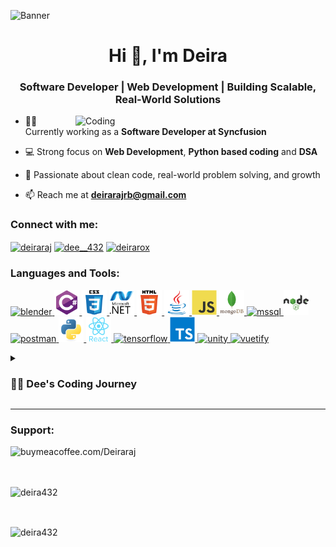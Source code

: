 ![Banner](https://res.cloudinary.com/superfolio/image/upload/v1620689979/68747470733a2f2f692e70696e696d672e636f6d2f6f726967696e616c732f63362f33332f63322f63363333633230656465383266306530636564376435373064626533613166332e676966_yjuh2s.gif)


<h1 align="center">Hi 👋, I'm Deira</h1>
<h3 align="center">Software Developer | Web Development | Building Scalable, Real-World Solutions</h3>
<img align="right" alt="Coding" width="400" src ="[[https://media.giphy.com/media/hpXdHPfFI5wTABdDx9/giphy.gif](https://media1.tenor.com/m/cX92mi1p-NYAAAAd/coding-anime.gif)](https://www.google.com/url?sa=i&url=https%3A%2F%2Fgifs.alphacoders.com%2Fgifs%2Fview%2F732&psig=AOvVaw1zwT0yBu49RrR8142WFTEv&ust=1753156673724000&source=images&cd=vfe&opi=89978449&ved=0CBQQjRxqFwoTCJj2h-uHzY4DFQAAAAAdAAAAABAE)">

- 👩‍💻 Currently working as a **Software Developer at Syncfusion**
  
- 💻 Strong focus on **Web Development**, **Python based coding** and **DSA**
  
- 🧠 Passionate about clean code, real-world problem solving, and growth
  
- 📫 Reach me at **deirarajrb@gmail.com**
  

<h3 align="left">Connect with me:</h3>
<p align="left">
<a href="https://linkedin.com/in/deiraraj" target="blank"><img align="center" src="https://raw.githubusercontent.com/rahuldkjain/github-profile-readme-generator/master/src/images/icons/Social/linked-in-alt.svg" alt="deiraraj" height="30" width="40" /></a>
<a href="https://instagram.com/dee__432" target="blank"><img align="center" src="https://raw.githubusercontent.com/rahuldkjain/github-profile-readme-generator/master/src/images/icons/Social/instagram.svg" alt="dee__432" height="30" width="40" /></a>
<a href="https://www.hackerrank.com/deirarox" target="blank"><img align="center" src="https://raw.githubusercontent.com/rahuldkjain/github-profile-readme-generator/master/src/images/icons/Social/hackerrank.svg" alt="deirarox" height="30" width="40" /></a>
</p>

<h3 align="left">Languages and Tools:</h3>
<p align="left"> <a href="https://www.blender.org/" target="_blank" rel="noreferrer"> <img src="https://download.blender.org/branding/community/blender_community_badge_white.svg" alt="blender" width="40" height="40"/> </a> <a href="https://www.w3schools.com/cs/" target="_blank" rel="noreferrer"> <img src="https://raw.githubusercontent.com/devicons/devicon/master/icons/csharp/csharp-original.svg" alt="csharp" width="40" height="40"/> </a> <a href="https://www.w3schools.com/css/" target="_blank" rel="noreferrer"> <img src="https://raw.githubusercontent.com/devicons/devicon/master/icons/css3/css3-original-wordmark.svg" alt="css3" width="40" height="40"/> </a> <a href="https://dotnet.microsoft.com/" target="_blank" rel="noreferrer"> <img src="https://raw.githubusercontent.com/devicons/devicon/master/icons/dot-net/dot-net-original-wordmark.svg" alt="dotnet" width="40" height="40"/> </a> <a href="https://www.w3.org/html/" target="_blank" rel="noreferrer"> <img src="https://raw.githubusercontent.com/devicons/devicon/master/icons/html5/html5-original-wordmark.svg" alt="html5" width="40" height="40"/> </a> <a href="https://www.java.com" target="_blank" rel="noreferrer"> <img src="https://raw.githubusercontent.com/devicons/devicon/master/icons/java/java-original.svg" alt="java" width="40" height="40"/> </a> <a href="https://developer.mozilla.org/en-US/docs/Web/JavaScript" target="_blank" rel="noreferrer"> <img src="https://raw.githubusercontent.com/devicons/devicon/master/icons/javascript/javascript-original.svg" alt="javascript" width="40" height="40"/> </a> <a href="https://www.mongodb.com/" target="_blank" rel="noreferrer"> <img src="https://raw.githubusercontent.com/devicons/devicon/master/icons/mongodb/mongodb-original-wordmark.svg" alt="mongodb" width="40" height="40"/> </a> <a href="https://www.microsoft.com/en-us/sql-server" target="_blank" rel="noreferrer"> <img src="https://www.svgrepo.com/show/303229/microsoft-sql-server-logo.svg" alt="mssql" width="40" height="40"/> </a> <a href="https://nodejs.org" target="_blank" rel="noreferrer"> <img src="https://raw.githubusercontent.com/devicons/devicon/master/icons/nodejs/nodejs-original-wordmark.svg" alt="nodejs" width="40" height="40"/> </a> <a href="https://postman.com" target="_blank" rel="noreferrer"> <img src="https://www.vectorlogo.zone/logos/getpostman/getpostman-icon.svg" alt="postman" width="40" height="40"/> </a> <a href="https://www.python.org" target="_blank" rel="noreferrer"> <img src="https://raw.githubusercontent.com/devicons/devicon/master/icons/python/python-original.svg" alt="python" width="40" height="40"/> </a> <a href="https://reactjs.org/" target="_blank" rel="noreferrer"> <img src="https://raw.githubusercontent.com/devicons/devicon/master/icons/react/react-original-wordmark.svg" alt="react" width="40" height="40"/> </a> <a href="https://www.tensorflow.org" target="_blank" rel="noreferrer"> <img src="https://www.vectorlogo.zone/logos/tensorflow/tensorflow-icon.svg" alt="tensorflow" width="40" height="40"/> </a> <a href="https://www.typescriptlang.org/" target="_blank" rel="noreferrer"> <img src="https://raw.githubusercontent.com/devicons/devicon/master/icons/typescript/typescript-original.svg" alt="typescript" width="40" height="40"/> </a> <a href="https://unity.com/" target="_blank" rel="noreferrer"> <img src="https://www.vectorlogo.zone/logos/unity3d/unity3d-icon.svg" alt="unity" width="40" height="40"/> </a> <a href="https://vuetifyjs.com/en/" target="_blank" rel="noreferrer"> <img src="https://bestofjs.org/logos/vuetify.svg" alt="vuetify" width="40" height="40"/> </a> </p>


<details>
 <summary><h3>👨‍💻 Dee's Coding Journey </h3></summary>
  I started my coding journey as a curious computer science student, passionate about understanding how technology shapes the world. As a software developer, I thrive on solving complex problems — from optimizing algorithms to architecting scalable systems. 

  Holding a Bachelor's degree in Computer Science Engineering, I have a solid foundation in algorithms, data structures, and software architecture. I’m committed to continuous learning, staying updated with industry trends, and expanding my skills in languages and frameworks. 

  Outside coding, I enjoy anime and reading books — keeping my creativity and curiosity alive.
</details> 

---
<h3 align="left">Support:</h3>
<p><a href="https://www.buymeacoffee.com/buymeacoffee.com/Deiraraj"> <img align="left" src="https://cdn.buymeacoffee.com/buttons/v2/default-yellow.png" height="50" width="210" alt="buymeacoffee.com/Deiraraj" /></a></p><br><br>
<br>
<p><img align="centert" src="https://github-readme-stats.vercel.app/api/top-langs?username=deira432&show_icons=true&locale=en&layout=compact" alt="deira432" /></p>
<br>

<p><img align="center" src="https://github-readme-streak-stats.herokuapp.com/?user=deira432&" alt="deira432" /></p>


